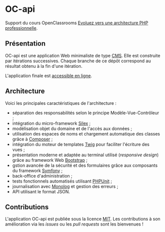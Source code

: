 # OC-api

Support du cours OpenClassrooms [Evoluez vers une architecture PHP professionnelle](http://openclassrooms.com/courses/evoluez-vers-une-architecture-php-professionnelle).

## Présentation

OC-api est une application Web minimaliste de type [CMS](http://fr.wikipedia.org/wiki/Syst%C3%A8me_de_gestion_de_contenu). Elle est construite par itérations successives. Chaque branche de ce dépôt correspond au résultat obtenu à la fin d'une itération.

L'application finale est [accessible en ligne](http://oc-api.herokuapp.com/).

## Architecture 

Voici les principales caractéristiques de l'architecture :

* séparation des responsabilités selon le principe Modèle-Vue-Contrôleur ;
* intégration du micro-framework [Silex](http://silex.sensiolabs.org/) ;
* modélisation objet du domaine et de l'accès aux données ;
* utilisation des espaces de noms et chargement automatique des classes grâce à [Composer](https://getcomposer.org/) ;
* intégration du moteur de templates [Twig](http://twig.sensiolabs.org/) pour faciliter l'écriture des vues ;
* présentation moderne et adaptée au terminal utilisé (*responsive design*) grâce au framework Web [Bootstrap](http://getbootstrap.com/) ;
* gstion avancée de la sécurité et des formulaires grâce aux composants du framework [Symfony](http://symfony.com) ;
* back-office d'administration ;
* tests fonctionnels automatisés utilisant [PHPUnit](https://phpunit.de/) ;
* journalisation avec [Monolog](https://github.com/Seldaek/monolog) et gestion des erreurs ;
* API utilisant le format JSON.

## Contributions

L'application OC-api est publiée sous la licence [MIT](http://choosealicense.com/licenses/mit/). Les contributions à son amélioration via les *issues* ou les *pull requests* sont les bienvenues !
